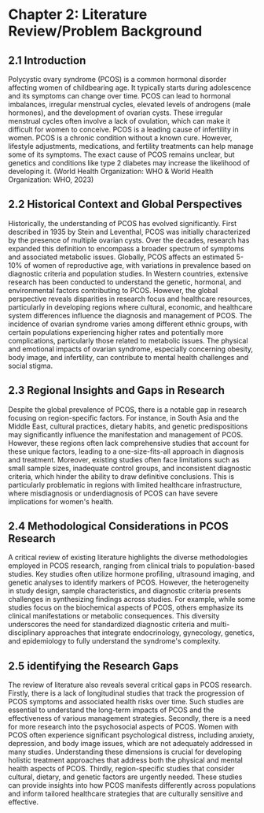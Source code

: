 # Chapter 2: Literature Review/Problem Background
## 2.1 Introduction
Polycystic ovary syndrome (PCOS) is a common hormonal disorder affecting women of childbearing age. It typically starts during adolescence and its symptoms can change over time. PCOS can lead to hormonal imbalances, irregular menstrual cycles, elevated levels of androgens (male hormones), and the development of ovarian cysts. These irregular menstrual cycles often involve a lack of ovulation, which can make it difficult for women to conceive. PCOS is a leading cause of infertility in women. PCOS is a chronic condition without a known cure. However, lifestyle adjustments, medications, and fertility treatments can help manage some of its symptoms. The exact cause of PCOS remains unclear, but genetics and conditions like type 2 diabetes may increase the likelihood of developing it. (World Health Organization: WHO & World Health Organization: WHO, 2023)

## 2.2 Historical Context and Global Perspectives
Historically, the understanding of PCOS has evolved significantly. First described in 1935 by Stein and Leventhal, PCOS was initially characterized by the presence of multiple ovarian cysts. Over the decades, research has expanded this definition to encompass a broader spectrum of symptoms and associated metabolic issues. Globally, PCOS affects an estimated 5-10% of women of reproductive age, with variations in prevalence based on diagnostic criteria and population studies.
In Western countries, extensive research has been conducted to understand the genetic, hormonal, and environmental factors contributing to PCOS. However, the global perspective reveals disparities in research focus and healthcare resources, particularly in developing regions where cultural, economic, and healthcare system differences influence the diagnosis and management of PCOS.
The incidence of ovarian syndrome varies among different ethnic groups, with certain populations experiencing higher rates and potentially more complications, particularly those related to metabolic issues. The physical and emotional impacts of ovarian syndrome, especially concerning obesity, body image, and infertility, can contribute to mental health challenges and social stigma.

## 2.3 Regional Insights and Gaps in Research
Despite the global prevalence of PCOS, there is a notable gap in research focusing on region-specific factors. For instance, in South Asia and the Middle East, cultural practices, dietary habits, and genetic predispositions may significantly influence the manifestation and management of PCOS. However, these regions often lack comprehensive studies that account for these unique factors, leading to a one-size-fits-all approach in diagnosis and treatment.
Moreover, existing studies often face limitations such as small sample sizes, inadequate control groups, and inconsistent diagnostic criteria, which hinder the ability to draw definitive conclusions. This is particularly problematic in regions with limited healthcare infrastructure, where misdiagnosis or underdiagnosis of PCOS can have severe implications for women's health.
## 2.4 Methodological Considerations in PCOS Research
A critical review of existing literature highlights the diverse methodologies employed in PCOS research, ranging from clinical trials to population-based studies. Key studies often utilize hormone profiling, ultrasound imaging, and genetic analyses to identify markers of PCOS. However, the heterogeneity in study design, sample characteristics, and diagnostic criteria presents challenges in synthesizing findings across studies.
For example, while some studies focus on the biochemical aspects of PCOS, others emphasize its clinical manifestations or metabolic consequences. This diversity underscores the need for standardized diagnostic criteria and multi-disciplinary approaches that integrate endocrinology, gynecology, genetics, and epidemiology to fully understand the syndrome's complexity.
## 2.5 identifying the Research Gaps
The review of literature also reveals several critical gaps in PCOS research. Firstly, there is a lack of longitudinal studies that track the progression of PCOS symptoms and associated health risks over time. Such studies are essential to understand the long-term impacts of PCOS and the effectiveness of various management strategies.
Secondly, there is a need for more research into the psychosocial aspects of PCOS. Women with PCOS often experience significant psychological distress, including anxiety, depression, and body image issues, which are not adequately addressed in many studies. Understanding these dimensions is crucial for developing holistic treatment approaches that address both the physical and mental health aspects of PCOS.
Thirdly, region-specific studies that consider cultural, dietary, and genetic factors are urgently needed. These studies can provide insights into how PCOS manifests differently across populations and inform tailored healthcare strategies that are culturally sensitive and effective.


